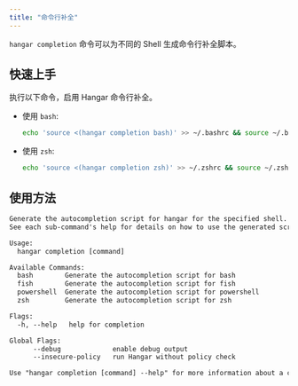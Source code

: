 ```yaml
---
title: "命令行补全"
---
```


`hangar completion` 命令可以为不同的 Shell 生成命令行补全脚本。

## 快速上手

执行以下命令，启用 Hangar 命令行补全。

- 使用 `bash`:

    ```bash
    echo 'source <(hangar completion bash)' >> ~/.bashrc && source ~/.bashrc
    ```

- 使用 `zsh`:

    ```bash
    echo 'source <(hangar completion zsh)' >> ~/.zshrc && source ~/.zshrc
    ```

## 使用方法

```txt title="hangar completion --help"
Generate the autocompletion script for hangar for the specified shell.
See each sub-command's help for details on how to use the generated script.

Usage:
  hangar completion [command]

Available Commands:
  bash        Generate the autocompletion script for bash
  fish        Generate the autocompletion script for fish
  powershell  Generate the autocompletion script for powershell
  zsh         Generate the autocompletion script for zsh

Flags:
  -h, --help   help for completion

Global Flags:
      --debug             enable debug output
      --insecure-policy   run Hangar without policy check

Use "hangar completion [command] --help" for more information about a command.
```
